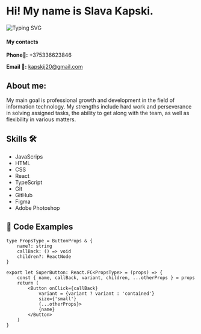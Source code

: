 # Hi! My name is Slava Kapski. 
![Typing SVG](https://readme-typing-svg.herokuapp.com?font=Rubik&size=25&pause=1000&color=F7BA0C&random=false&width=435&lines=I'm+Front-end+Developer)

#### **My contacts** 
**Phone📱:** +375336623846

**Email 📧:** kapskij20@gmail.com

## About me:
My main goal is professional growth and development in the field of information technology. My strengths include hard work and perseverance in solving assigned tasks, the ability to get along with the team, as well as flexibility in various matters.

## Skills 🛠 
- JavaScrips 
- HTML
- CSS
- React
- TypeScript
- Git
- GitHub
- Figma
- Adobe Photoshop


## 🔗 Code Examples

```
type PropsType = ButtonProps & {
    name?: string
    callBack: () => void
    children?: ReactNode
}

export let SuperButton: React.FC<PropsType> = (props) => {
    const { name, callBack, variant, children, ...otherProps } = props
    return (
        <Button onClick={callBack}
            variant = {variant ? variant : 'contained'}
            size={'small'}
            {...otherProps}>
            {name}
        </Button>
    )
}
```

